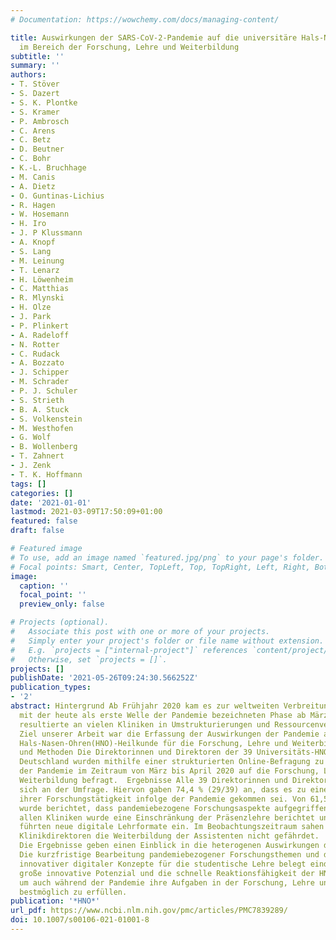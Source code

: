 ```yaml
---
# Documentation: https://wowchemy.com/docs/managing-content/

title: Auswirkungen der SARS-CoV‑2-Pandemie auf die universitäre Hals-Nasen-Ohren-Heilkunde
  im Bereich der Forschung, Lehre und Weiterbildung
subtitle: ''
summary: ''
authors:
- T. Stöver
- S. Dazert
- S. K. Plontke
- S. Kramer
- P. Ambrosch
- C. Arens
- C. Betz
- D. Beutner
- C. Bohr
- K.-L. Bruchhage
- M. Canis
- A. Dietz
- O. Guntinas-Lichius
- R. Hagen
- W. Hosemann
- H. Iro
- J. P Klussmann
- A. Knopf
- S. Lang
- M. Leinung
- T. Lenarz
- H. Löwenheim
- C. Matthias
- R. Mlynski
- H. Olze
- J. Park
- P. Plinkert
- A. Radeloff
- N. Rotter
- C. Rudack
- A. Bozzato
- J. Schipper
- M. Schrader
- P. J. Schuler
- S. Strieth
- B. A. Stuck
- S. Volkenstein
- M. Westhofen
- G. Wolf
- B. Wollenberg
- T. Zahnert
- J. Zenk
- T. K. Hoffmann
tags: []
categories: []
date: '2021-01-01'
lastmod: 2021-03-09T17:50:09+01:00
featured: false
draft: false

# Featured image
# To use, add an image named `featured.jpg/png` to your page's folder.
# Focal points: Smart, Center, TopLeft, Top, TopRight, Left, Right, BottomLeft, Bottom, BottomRight.
image:
  caption: ''
  focal_point: ''
  preview_only: false

# Projects (optional).
#   Associate this post with one or more of your projects.
#   Simply enter your project's folder or file name without extension.
#   E.g. `projects = ["internal-project"]` references `content/project/deep-learning/index.md`.
#   Otherwise, set `projects = []`.
projects: []
publishDate: '2021-05-26T09:24:30.566252Z'
publication_types:
- '2'
abstract: Hintergrund Ab Frühjahr 2020 kam es zur weltweiten Verbreitung von SARS-CoV‑2
  mit der heute als erste Welle der Pandemie bezeichneten Phase ab März 2020. Diese
  resultierte an vielen Kliniken in Umstrukturierungen und Ressourcenverschiebungen.
  Ziel unserer Arbeit war die Erfassung der Auswirkungen der Pandemie auf die universitäre
  Hals-Nasen-Ohren(HNO)-Heilkunde für die Forschung, Lehre und Weiterbildung.  Material
  und Methoden Die Direktorinnen und Direktoren der 39 Universitäts-HNO-Kliniken in
  Deutschland wurden mithilfe einer strukturierten Online-Befragung zu den Auswirkungen
  der Pandemie im Zeitraum von März bis April 2020 auf die Forschung, Lehre und die
  Weiterbildung befragt.  Ergebnisse Alle 39 Direktorinnen und Direktoren beteiligten
  sich an der Umfrage. Hiervon gaben 74,4 % (29/39) an, dass es zu einer Verschlechterung
  ihrer Forschungstätigkeit infolge der Pandemie gekommen sei. Von 61,5 % (24/39)
  wurde berichtet, dass pandemiebezogene Forschungsaspekte aufgegriffen wurden. Von
  allen Kliniken wurde eine Einschränkung der Präsenzlehre berichtet und 97,5 % (38/39)
  führten neue digitale Lehrformate ein. Im Beobachtungszeitraum sahen 74,4 % der
  Klinikdirektoren die Weiterbildung der Assistenten nicht gefährdet.  Schlussfolgerung
  Die Ergebnisse geben einen Einblick in die heterogenen Auswirkungen der Pandemie.
  Die kurzfristige Bearbeitung pandemiebezogener Forschungsthemen und die Einführung
  innovativer digitaler Konzepte für die studentische Lehre belegt eindrücklich das
  große innovative Potenzial und die schnelle Reaktionsfähigkeit der HNO-Universitätskliniken,
  um auch während der Pandemie ihre Aufgaben in der Forschung, Lehre und Weiterbildung
  bestmöglich zu erfüllen.
publication: '*HNO*'
url_pdf: https://www.ncbi.nlm.nih.gov/pmc/articles/PMC7839289/
doi: 10.1007/s00106-021-01001-8
---
```


